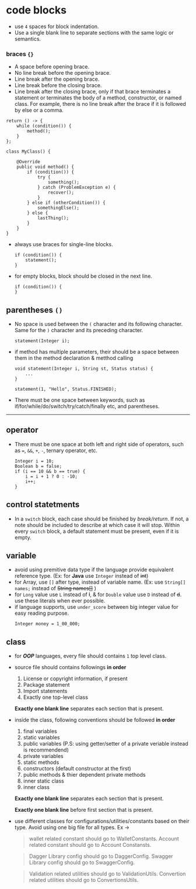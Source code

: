 # code blocks
- use `4` spaces for block indentation.
- Use a single blank line to separate sections with the same logic or semantics.

### braces `{}`
- A space before opening brace.
- No line break before the opening brace.
- Line break after the opening brace.
- Line break before the closing brace.
- Line break after the closing brace, only if that brace terminates a statement or terminates the body of a method, constructor, or named class. For example, there is no line break after the brace if it is followed by else or a comma.
```
return () -> {
    while (condition()) {
        method();
    }
};

class MyClass() {

    @Override
    public void method() {
        if (condition()) {
            try {
                something();
            } catch (ProblemException e) {
                recover();
            }
        } else if (otherCondition()) {
            somethingElse();
        } else {
            lastThing();
        }
    }
}
```
- always use braces for single-line blocks.
    ```
    if (condition()) {
        statement();
    } 
    ```
- for empty blocks, block should be closed in the next line.
  ```
  if (condition()) {
  }
  ```

## parentheses `()`
- No space is used between the `(` character and its following character. Same for the `)` character and its preceding character.
  ```
  statement(Integer i);
  ```
- if method has multiple parameters, their should be a space between them in the method declaration & metthod calling
  ```
  void statement(Integer i, String st, Status status) {
      ...
  }

  statement(1, "Hello", Status.FINISHED);
  ```
- There must be one space between keywords, such as if/for/while/do/switch/try/catch/finally etc, and parentheses.
---

## operator
- There must be one space at both left and right side of operators, such as `=`, `&&`, `+`, `-`, ternary operator, etc.
  ```
  Integer i = 10;
  Boolean b = false;
  if (i == 10 && b == true) {
      i = i + 1 ? 0 : -10;
      i++;
  }
  ```

## control statetments
- In a `switch` block, each case should be finished by *break/return*. If not, a note should be included to describe at which case it will stop. Within every `switch` block, a default statement must be present, even if it is empty.

## variable
- avoid using premitive data type if the language provide equivalent reference type. (Ex: for **Java** use `Integer` instead of ~~int~~)
- for Array, use `[]` after type, instead of variable name. (Ex: use `String[] names;` instead of ~~String names[]~~ )
- for `Long` value use `L` instead of ~~l~~, & for `Double` value use `D` instead of ~~d~~. use these literals when ever possible.
- if language supports, use `under_score` between big integer value for easy reading purpose.
    ```
    Integer money = 1_00_000;
    ```

## class
- for ***OOP*** languages, every file should contains `1` top level class.
- source file should contains followings **in order**
  1. License or copyright information, if present
  2. Package statement
  3. Import statements
  4. Exactly one top-level class
   
  **Exactly one blank line** separates each section that is present.

- inside the class, following conventions should be followed **in order**
  1. final variables
  2. static variables
  3. public variables (P.S: using getter/setter of a private veriable instead is recommendend)
  4. private variables
  5. static methods
  6. constructors (default constructor at the first)
  7. public methods & thier dependent private methods
  8. inner static class
  9. inner class

  **Exactly one blank line** separates each section that is present.

  **Exactly one blank line** before first section that is present.

- use different classes for configurations/utilities/constants based on their type. Avoid using one big file for all types. Ex ->
  > wallet related constant should go to WalletConstants.
   Account related constant should go to Account Constansts.

  > Dagger Library config should go to DaggerConfig.
   Swagger Library config should go to SwaggerConfig.

   > Validation related utilities should go to ValidationUtils.
    Convertion related utilities should go to ConvertionsUtils.
